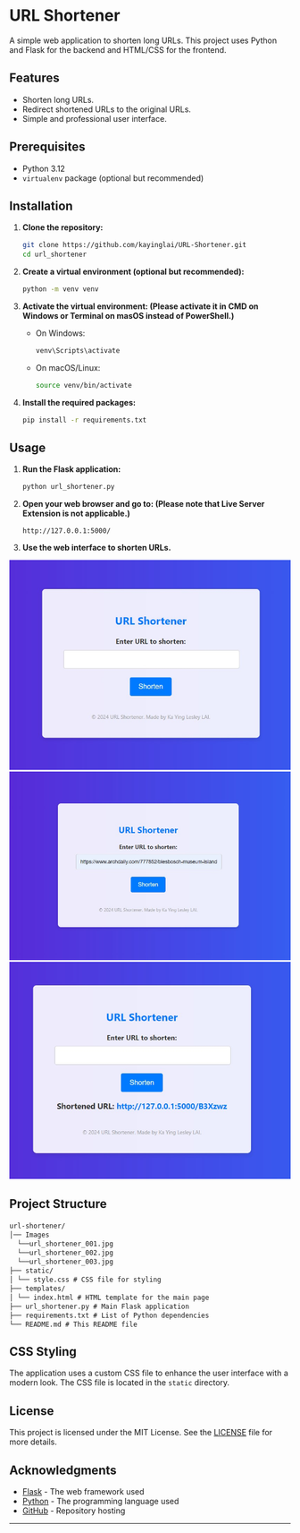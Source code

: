 # URL Shortener

A simple web application to shorten long URLs. This project uses Python and Flask for the backend and HTML/CSS for the frontend.

## Features

- Shorten long URLs.
- Redirect shortened URLs to the original URLs.
- Simple and professional user interface.

## Prerequisites

- Python 3.12
- `virtualenv` package (optional but recommended)

## Installation

1. **Clone the repository:**

    ```sh
    git clone https://github.com/kayinglai/URL-Shortener.git
    cd url_shortener
    ```

2. **Create a virtual environment (optional but recommended):**

    ```sh
    python -m venv venv
    ```

3. **Activate the virtual environment: (Please activate it in CMD on Windows or Terminal on masOS instead of PowerShell.)**

    - On Windows:

        ```sh
        venv\Scripts\activate
        ```

    - On macOS/Linux:

        ```sh
        source venv/bin/activate
        ```

4. **Install the required packages:**

    ```sh
    pip install -r requirements.txt
    ```

## Usage

1. **Run the Flask application:**

    ```sh
    python url_shortener.py
    ```

2. **Open your web browser and go to: (Please note that Live Server Extension is not applicable.)**

    ```
    http://127.0.0.1:5000/
    ```

3. **Use the web interface to shorten URLs.**

![URL Shortener](Images/url_shortener_001.jpg)
![URL Shortener](Images/url_shortener_002.jpg)
![URL Shortener](Images/url_shortener_003.jpg)

## Project Structure

```
url-shortener/
│── Images
  └──url_shortener_001.jpg
  └──url_shortener_002.jpg
  └──url_shortener_003.jpg
├── static/
│ └── style.css # CSS file for styling
├── templates/
│ └── index.html # HTML template for the main page
├── url_shortener.py # Main Flask application
├── requirements.txt # List of Python dependencies
└── README.md # This README file
```


## CSS Styling

The application uses a custom CSS file to enhance the user interface with a modern look. The CSS file is located in the `static` directory.

## License

This project is licensed under the MIT License. See the [LICENSE](LICENSE) file for more details.

## Acknowledgments

- [Flask](https://flask.palletsprojects.com/) - The web framework used
- [Python](https://www.python.org/) - The programming language used
- [GitHub](https://github.com/) - Repository hosting

---
